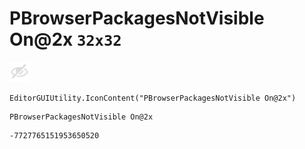 # PBrowserPackagesNotVisible On@2x `32x32`
<img src="/img/PBrowserPackagesNotVisible%20On@2x.png" width=32 height=32>

``` CSharp
EditorGUIUtility.IconContent("PBrowserPackagesNotVisible On@2x")
```
```
PBrowserPackagesNotVisible On@2x
```
```
-7727765151953650520
```
